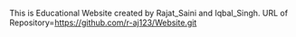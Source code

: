 This is Educational Website created by Rajat_Saini and Iqbal_Singh.
URL of Repository=https://github.com/r-aj123/Website.git

